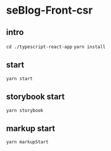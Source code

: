# seBlog-Front-csr

## intro
`cd ./typescript-react-app`
`yarn install`

## start
`yarn start`

## storybook start
`yarn storybook`

## markup start
`yarn markupStart`
